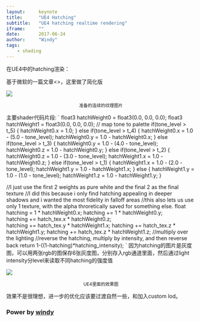 ```yaml
---
layout:     keynote
title:      "UE4 Hatching"
subtitle:   "UE4 hatching realtime rendering"
iframe:     ""
date:       2017-06-24
author:     "Windy"
tags:
    - shading
---
```


在UE4中的hatching渲染：

基于微软的一篇文章<<Real-Time Hatching>>，这里做了简化版 

![](http://windypaper.github.io/img/hatching/hatching_image.png)
<center><small>准备的连续的纹理图片</small></center>

主要shader代码片段: 
`
float3 hatchWeight0 = float3(0.0, 0.0, 0.0); 
float3 hatchWeight1 = float3(0.0, 0.0, 0.0); 
// map tone to palette 
if(tone_level > t_5) { 
    hatchWeight0.x = 1.0; 
} else if(tone_level > t_4) { 
    hatchWeight0.x = 1.0 - (5.0 - tone_level); 
    hatchWeight0.y = 1.0 - hatchWeight0.x; 
} else if(tone_level > t_3) { 
    hatchWeight0.y = 1.0 - (4.0 - tone_level); 
    hatchWeight0.z = 1.0 - hatchWeight0.y; 
} else if(tone_level > t_2) { 
    hatchWeight0.z = 1.0 - (3.0 - tone_level); 
    hatchWeight1.x = 1.0 - hatchWeight0.z; 
} else if(tone_level > t_1) { 
    hatchWeight1.x = 1.0 - (2.0 - tone_level); 
    hatchWeight1.y = 1.0 - hatchWeight1.x; 
} else { 
    hatchWeight1.y = 1.0 - (1.0 - tone_level); 
    hatchWeight1.z = 1.0 - hatchWeight1.y; 
} 

//I just use the first 2 weights as pure white and the final 2 as the final texture 
//I did this because i only find hatching appealing in deeper shadows and i wanted the most fidelity in falloff areas 
//this also lets us use only 1 texture, with the alpha throretically saved for something else. 
float hatching = 1 * hatchWeight0.x; 
hatching += 1 * hatchWeight0.y;              
hatching += hatch_tex.x * hatchWeight0.z;               
hatching += hatch_tex.y * hatchWeight1.x; 
hatching += hatch_tex.z * hatchWeight1.y; 
hatching += hatch_tex.z * hatchWeight1.z; 
//multiply over the lighting 
//reverse the hatching, multiply by intensity, and then reverse back 
return 1-((1-hatching)*hatching_intensity); 
`
因为hatching的图片是灰度图，可以用两张rgb的图保存6张灰度图，分别存入rgb通道里面，然后通过light intensity分level来读取不同hatching的强度值 

![](http://windypaper.github.io/img/hatching/ue4_hatching.png)
<center><small>UE4里面的效果图</small></center> 

效果不是很理想，进一步的优化应该要过渡自然一些，和加入custom lod。

### Power by [windy](http://windypaper.github.io)
